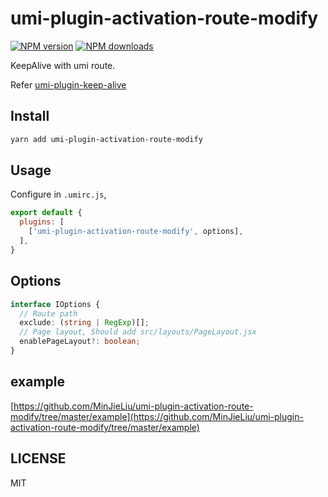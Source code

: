 # umi-plugin-activation-route-modify

[![NPM version](https://img.shields.io/npm/v/umi-plugin-activation-route-modify.svg?style=flat)](https://npmjs.org/package/umi-plugin-activation-route-modify)
[![NPM downloads](http://img.shields.io/npm/dm/umi-plugin-activation-route-modify.svg?style=flat)](https://npmjs.org/package/umi-plugin-activation-route-modify)

KeepAlive with umi route.

Refer [umi-plugin-keep-alive](https://github.com/alitajs/umi-plugin-keep-alive)

## Install

```bash
yarn add umi-plugin-activation-route-modify
```

## Usage

Configure in `.umirc.js`,

```js
export default {
  plugins: [
    ['umi-plugin-activation-route-modify', options],
  ],
}
```

## Options

```ts
interface IOptions {
  // Route path
  exclude: (string | RegExp)[];
  // Page layout, Should add src/layouts/PageLayout.jsx
  enablePageLayout?: boolean;
}
```

## example

[https://github.com/MinJieLiu/umi-plugin-activation-route-modify/tree/master/example](https://github.com/MinJieLiu/umi-plugin-activation-route-modify/tree/master/example)

## LICENSE

MIT
